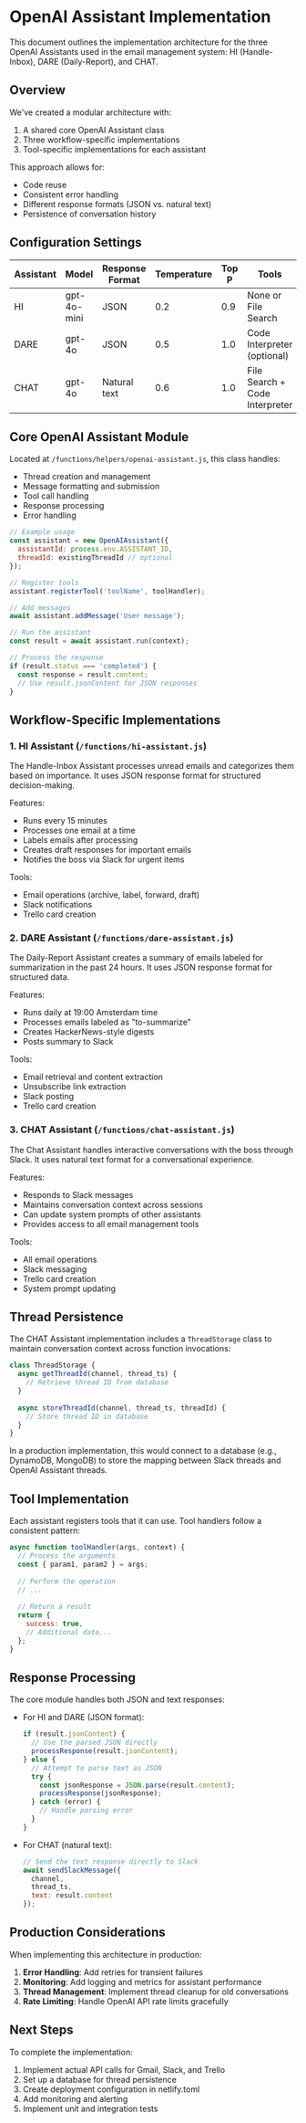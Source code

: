 # OpenAI Assistant Implementation

This document outlines the implementation architecture for the three OpenAI Assistants used in the email management system: HI (Handle-Inbox), DARE (Daily-Report), and CHAT.

## Overview

We've created a modular architecture with:

1. A shared core OpenAI Assistant class
2. Three workflow-specific implementations
3. Tool-specific implementations for each assistant

This approach allows for:
- Code reuse
- Consistent error handling
- Different response formats (JSON vs. natural text)
- Persistence of conversation history

## Configuration Settings

| Assistant | Model       | Response Format | Temperature | Top P | Tools                           |
|-----------|-------------|----------------|-------------|-------|--------------------------------|
| HI        | gpt-4o-mini | JSON           | 0.2         | 0.9   | None or File Search             |
| DARE      | gpt-4o      | JSON           | 0.5         | 1.0   | Code Interpreter (optional)     |
| CHAT      | gpt-4o      | Natural text   | 0.6         | 1.0   | File Search + Code Interpreter  |

## Core OpenAI Assistant Module

Located at `/functions/helpers/openai-assistant.js`, this class handles:

- Thread creation and management
- Message formatting and submission
- Tool call handling
- Response processing
- Error handling

```javascript
// Example usage
const assistant = new OpenAIAssistant({
  assistantId: process.env.ASSISTANT_ID,
  threadId: existingThreadId // optional
});

// Register tools
assistant.registerTool('toolName', toolHandler);

// Add messages
await assistant.addMessage('User message');

// Run the assistant
const result = await assistant.run(context);

// Process the response
if (result.status === 'completed') {
  const response = result.content;
  // Use result.jsonContent for JSON responses
}
```

## Workflow-Specific Implementations

### 1. HI Assistant (`/functions/hi-assistant.js`)

The Handle-Inbox Assistant processes unread emails and categorizes them based on importance. It uses JSON response format for structured decision-making.

Features:
- Runs every 15 minutes
- Processes one email at a time
- Labels emails after processing
- Creates draft responses for important emails
- Notifies the boss via Slack for urgent items

Tools:
- Email operations (archive, label, forward, draft)
- Slack notifications
- Trello card creation

### 2. DARE Assistant (`/functions/dare-assistant.js`)

The Daily-Report Assistant creates a summary of emails labeled for summarization in the past 24 hours. It uses JSON response format for structured data.

Features:
- Runs daily at 19:00 Amsterdam time
- Processes emails labeled as "to-summarize"
- Creates HackerNews-style digests
- Posts summary to Slack

Tools:
- Email retrieval and content extraction
- Unsubscribe link extraction
- Slack posting
- Trello card creation

### 3. CHAT Assistant (`/functions/chat-assistant.js`)

The Chat Assistant handles interactive conversations with the boss through Slack. It uses natural text format for a conversational experience.

Features:
- Responds to Slack messages
- Maintains conversation context across sessions
- Can update system prompts of other assistants
- Provides access to all email management tools

Tools:
- All email operations
- Slack messaging
- Trello card creation
- System prompt updating

## Thread Persistence

The CHAT Assistant implementation includes a `ThreadStorage` class to maintain conversation context across function invocations:

```javascript
class ThreadStorage {
  async getThreadId(channel, thread_ts) {
    // Retrieve thread ID from database
  }
  
  async storeThreadId(channel, thread_ts, threadId) {
    // Store thread ID in database
  }
}
```

In a production implementation, this would connect to a database (e.g., DynamoDB, MongoDB) to store the mapping between Slack threads and OpenAI Assistant threads.

## Tool Implementation

Each assistant registers tools that it can use. Tool handlers follow a consistent pattern:

```javascript
async function toolHandler(args, context) {
  // Process the arguments
  const { param1, param2 } = args;
  
  // Perform the operation
  // ...
  
  // Return a result
  return {
    success: true,
    // Additional data...
  };
}
```

## Response Processing

The core module handles both JSON and text responses:

- For HI and DARE (JSON format):
  ```javascript
  if (result.jsonContent) {
    // Use the parsed JSON directly
    processResponse(result.jsonContent);
  } else {
    // Attempt to parse text as JSON
    try {
      const jsonResponse = JSON.parse(result.content);
      processResponse(jsonResponse);
    } catch (error) {
      // Handle parsing error
    }
  }
  ```

- For CHAT (natural text):
  ```javascript
  // Send the text response directly to Slack
  await sendSlackMessage({
    channel,
    thread_ts,
    text: result.content
  });
  ```

## Production Considerations

When implementing this architecture in production:

1. **Error Handling**: Add retries for transient failures
2. **Monitoring**: Add logging and metrics for assistant performance
3. **Thread Management**: Implement thread cleanup for old conversations
4. **Rate Limiting**: Handle OpenAI API rate limits gracefully

## Next Steps

To complete the implementation:

1. Implement actual API calls for Gmail, Slack, and Trello
2. Set up a database for thread persistence
3. Create deployment configuration in netlify.toml
4. Add monitoring and alerting
5. Implement unit and integration tests